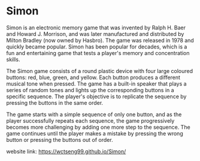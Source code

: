 # Simon

Simon is an electronic memory game that was invented by Ralph H. Baer and Howard J. Morrison, and was later manufactured and distributed by Milton Bradley (now owned by Hasbro). The game was released in 1978 and quickly became popular. Simon has been popular for decades, which is a fun and entertaining game that tests a player's memory and concentration skills.

The Simon game consists of a round plastic device with four large coloured buttons: red, blue, green, and yellow. Each button produces a different musical tone when pressed. The game has a built-in speaker that plays a series of random tones and lights up the corresponding buttons in a specific sequence. The player's objective is to replicate the sequence by pressing the buttons in the same order.

The game starts with a simple sequence of only one button, and as the player successfully repeats each sequence, the game progressively becomes more challenging by adding one more step to the sequence. The game continues until the player makes a mistake by pressing the wrong button or pressing the buttons out of order. 

website link: https://wctseng99.github.io/Simon/
